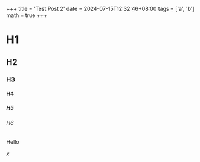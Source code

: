 +++
title = 'Test Post 2'
date = 2024-07-15T12:32:46+08:00
tags = ['a', 'b']
math = true
+++

# H1
## H2
### H3
#### H4
##### H5
###### H6
Hello

$x$